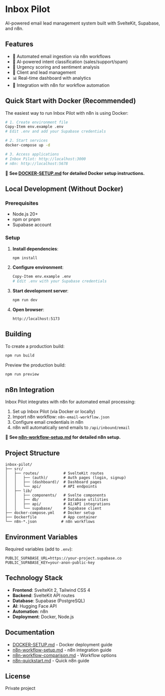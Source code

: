 # Inbox Pilot

AI-powered email lead management system built with SvelteKit, Supabase, and n8n.

## Features

- 📧 Automated email ingestion via n8n workflows
- 🤖 AI-powered intent classification (sales/support/spam)
- 🎯 Urgency scoring and sentiment analysis
- 👥 Client and lead management
- 📊 Real-time dashboard with analytics
- 🔄 Integration with n8n for workflow automation

## Quick Start with Docker (Recommended)

The easiest way to run Inbox Pilot with n8n is using Docker:

```sh
# 1. Create environment file
Copy-Item env.example .env
# Edit .env and add your Supabase credentials

# 2. Start services
docker-compose up -d

# 3. Access applications
# Inbox Pilot: http://localhost:3000
# n8n: http://localhost:5678
```

📖 **See [DOCKER-SETUP.md](DOCKER-SETUP.md) for detailed Docker setup instructions.**

## Local Development (Without Docker)

### Prerequisites

- Node.js 20+
- npm or pnpm
- Supabase account

### Setup

1. **Install dependencies**:
   ```sh
   npm install
   ```

2. **Configure environment**:
   ```sh
   Copy-Item env.example .env
   # Edit .env with your Supabase credentials
   ```

3. **Start development server**:
   ```sh
   npm run dev
   ```

4. **Open browser**:
   ```
   http://localhost:5173
   ```

## Building

To create a production build:

```sh
npm run build
```

Preview the production build:

```sh
npm run preview
```

## n8n Integration

Inbox Pilot integrates with n8n for automated email processing:

1. Set up Inbox Pilot (via Docker or locally)
2. Import n8n workflow: `n8n-email-workflow.json`
3. Configure email credentials in n8n
4. n8n will automatically send emails to `/api/inbound/email`

📖 **See [n8n-workflow-setup.md](n8n-workflow-setup.md) for detailed n8n setup.**

## Project Structure

```
inbox-pilot/
├── src/
│   ├── routes/           # SvelteKit routes
│   │   ├── (auth)/       # Auth pages (login, signup)
│   │   ├── (dashboard)/  # Dashboard pages
│   │   └── api/          # API endpoints
│   ├── lib/
│   │   ├── components/   # Svelte components
│   │   ├── db/           # Database utilities
│   │   ├── api/          # AI/API integrations
│   │   └── supabase/     # Supabase client
├── docker-compose.yml    # Docker setup
├── Dockerfile            # App container
└── n8n-*.json           # n8n workflows
```

## Environment Variables

Required variables (add to `.env`):

```env
PUBLIC_SUPABASE_URL=https://your-project.supabase.co
PUBLIC_SUPABASE_KEY=your-anon-public-key
```

## Technology Stack

- **Frontend**: SvelteKit 2, Tailwind CSS 4
- **Backend**: SvelteKit API routes
- **Database**: Supabase (PostgreSQL)
- **AI**: Hugging Face API
- **Automation**: n8n
- **Deployment**: Docker, Node.js

## Documentation

- [DOCKER-SETUP.md](DOCKER-SETUP.md) - Docker deployment guide
- [n8n-workflow-setup.md](n8n-workflow-setup.md) - n8n integration guide
- [n8n-workflow-comparison.md](n8n-workflow-comparison.md) - Workflow options
- [n8n-quickstart.md](n8n-quickstart.md) - Quick n8n guide

## License

Private project
